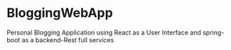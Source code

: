 # BloggingWebApp
Personal Blogging Application  using React as a User Interface and spring-boot as a backend-Rest full services
